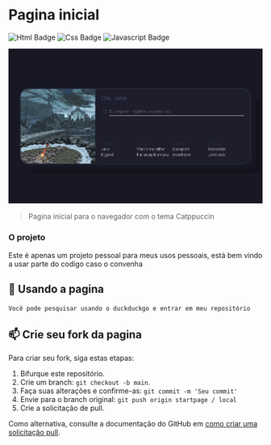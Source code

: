# Pagina inicial

![Html Badge](https://img.shields.io/badge/HTML-239120?style=for-the-badge&logo=html5&logoColor=white)
![Css Badge ](https://img.shields.io/badge/CSS-239120?&style=for-the-badge&logo=css3&logoColor=white)
![Javascript Badge](https://img.shields.io/badge/JavaScript-F7DF1E?style=for-the-badge&logo=javascript&logoColor=black)

<img src="startpage.png" alt="start page">

> Pagina inicial para o navegador com o tema Catppuccin

### O projeto

Este é apenas um projeto pessoal para meus usos pessoais, está bem vindo a usar parte do codigo caso o convenha

## 🚀 Usando a pagina

```
Você pode pesquisar usando o duckduckgo e entrar em meu repositório
```

## 📫 Crie seu fork da pagina
Para criar seu fork, siga estas etapas:

1. Bifurque este repositório.
2. Crie um branch: `git checkout -b main`.
3. Faça suas alterações e confirme-as: `git commit -m 'Seu commit'`
4. Envie para o branch original: `git push origin startpage / local`
5. Crie a solicitação de pull.

Como alternativa, consulte a documentação do GitHub em [como criar uma solicitação pull](https://help.github.com/en/github/collaborating-with-issues-and-pull-requests/creating-a-pull-request).
